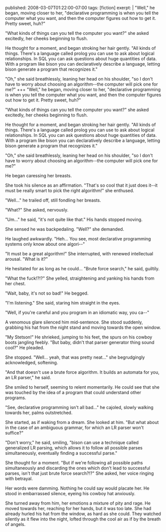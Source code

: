 published: 2008-03-07T01:22:00-07:00
tags:      [fiction]
exerpt:    |
  "Well," he began, moving closer to her, "declarative programming is when you tell the computer what you want, and then the computer figures out how to get it. Pretty sweet, huh?"

  "What kinds of things can you tell the computer you want?" she asked excitedly, her cheeks beginning to flush.

  He thought for a moment, and began stroking her hair gently. "All kinds of things. There's a language called prolog you can use to ask about logical relationships. In SQL you can ask questions about huge quantities of data. With a program like bison you can declaratively describe a language, letting bison generate a program that recognizes it."

  "Oh," she said breathlessly, leaning her head on his shoulder, "so I don't have to worry about choosing an algorithm--the computer will pick one for me?"
+++
"Well," he began, moving closer to her, "declarative programming is when you tell the computer what you want, and then the computer figures out how to get it. Pretty sweet, huh?"

"What kinds of things can you tell the computer you want?" she asked excitedly, her cheeks beginning to flush.

He thought for a moment, and began stroking her hair gently. "All kinds of things. There's a language called prolog you can use to ask about logical relationships. In SQL you can ask questions about huge quantities of data. With a program like bison you can declaratively describe a language, letting bison generate a program that recognizes it."

"Oh," she said breathlessly, leaning her head on his shoulder, "so I don't have to worry about choosing an algorithm--the computer will pick one for me?"

He began caressing her breasts.

She took his silence as an affirmation. "That's so cool that it just does it--it must be really smart to pick the right algorithm!" she enthused.

"Well..." he trailed off, still fondling her breasts.

"What?" She asked, nervously.

"Um..." he said, "it's not quite like that." His hands stopped moving.

She sensed he was backpedaling. "Well?" she demanded.

He laughed awkwardly. "Heh... You see, most declarative programming systems only know about one algori--"

"It must be a great algorithm!" She interrupted, with renewed intellectual arousal. "What is it?"

He hesitated for as long as he could... "Brute force search," he said, guiltily.

"What the fuck!?!?" She yelled, straightening and yanking his hands from her chest.

"Wait, baby, it's not so bad!" He begged.

"I'm listening." She said, staring him straight in the eyes.

"Well, if you're careful and you program in an idiomatic way, you ca--"

A venomous glare silenced him mid-sentence. She stood suddenly, grabbing his hat from the night stand and moving towards the open window.

"My Stetson!" He shrieked, jumping to his feet, the spurs on his cowboy boots jangling feebly. "But baby, didn't that parser generator thing sound cool?" He pleaded.

She stopped. "Well... yeah, that was pretty neat..." she begrudgingly acknowledged, softening.

"And that doesn't use a brute force algorithm. It builds an automata for you, an LR parser," he said.

She smiled to herself, seeming to relent momentarily. He could see that she was touched by the idea of a program that could understand other programs.

"See, declarative programming isn't all bad..." he cajoled, slowly walking towards her, palms outstretched.

She started, as if waking from a dream. She looked at him. "But what about in the case of an ambiguous grammar, for which an LR parser won't suffice?"

"Don't worry," he said, smiling, "bison can use a technique called generalized LR parsing, which allows it to follow all possible parses simultaneously, eventually finding a successful parse."

She thought for a moment. "But if we're following all possible paths simultaneously and discarding the ones which don't lead to successful parses, isn't that just brute force search?!?" She asked, her voice ringing with betrayal.

Her words were damming. Nothing he could say would placate her. He stood in embarrassed silence, eyeing his cowboy hat anxiously.

She turned away from him, her emotions a mixture of pity and rage. He moved towards her, reaching for her hands, but it was too late. She had already hurled his hat from the window, as hard as she could. They watched silently as it flew into the night, lofted through the cool air as if by the breath of angels.
